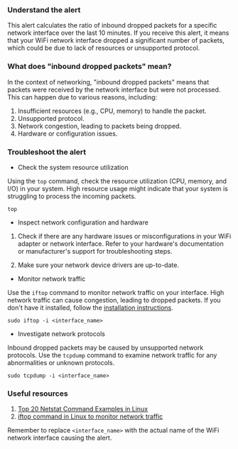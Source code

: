 ### Understand the alert

This alert calculates the ratio of inbound dropped packets for a specific network interface over the last 10 minutes. If you receive this alert, it means that your WiFi network interface dropped a significant number of packets, which could be due to lack of resources or unsupported protocol.

### What does "inbound dropped packets" mean?

In the context of networking, "inbound dropped packets" means that packets were received by the network interface but were not processed. This can happen due to various reasons, including:

1. Insufficient resources (e.g., CPU, memory) to handle the packet.
2. Unsupported protocol.
3. Network congestion, leading to packets being dropped.
4. Hardware or configuration issues.

### Troubleshoot the alert

- Check the system resource utilization

Using the `top` command, check the resource utilization (CPU, memory, and I/O) in your system. High resource usage might indicate that your system is struggling to process the incoming packets.

```
top
```

- Inspect network configuration and hardware

1. Check if there are any hardware issues or misconfigurations in your WiFi adapter or network interface. Refer to your hardware's documentation or manufacturer's support for troubleshooting steps.
 
2. Make sure your network device drivers are up-to-date.

- Monitor network traffic

Use the `iftop` command to monitor network traffic on your interface. High network traffic can cause congestion, leading to dropped packets. If you don't have it installed, follow the [installation instructions](https://www.tecmint.com/iftop-linux-network-bandwidth-monitoring-tool/).

```
sudo iftop -i <interface_name>
```

- Investigate network protocols

Inbound dropped packets may be caused by unsupported network protocols. Use the `tcpdump` command to examine network traffic for any abnormalities or unknown protocols.

```
sudo tcpdump -i <interface_name>
```

### Useful resources

1. [Top 20 Netstat Command Examples in Linux](https://www.tecmint.com/20-netstat-commands-for-linux-network-management/)
2. [iftop command in Linux to monitor network traffic](https://www.tecmint.com/iftop-linux-network-bandwidth-monitoring-tool/)

Remember to replace `<interface_name>` with the actual name of the WiFi network interface causing the alert.
